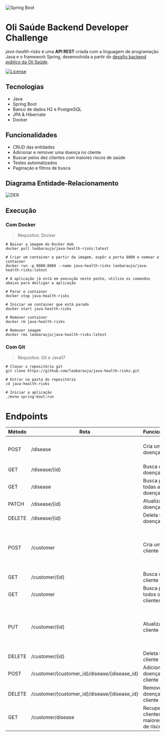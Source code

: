 ![Spring Boot](https://docs.spring.io/spring-boot/docs/current/reference/htmlsingle/img/banner-logo.svg)

# Oli Saúde Backend Developer Challenge

_java-health-risks_ é uma __API REST__ criada com a linguagem de programação Java e o framework Spring, desenvolvida a partir do [desafio backend _público_ da Oli Saúde](https://github.com/olisaude/teste-dev-backend).

[![License](https://img.shields.io/npm/l/react)](https://github.com/leobaraujo/java-health-risks/blob/main/LICENSE) 

## Tecnologias

- Java
- Spring Boot
- Banco de dados H2 e PostgreSQL
- JPA & Hibernate
- Docker

## Funcionalidades

- CRUD das entidades
- Adicionar e remover uma doença no cliente
- Buscar pelos dez clientes com maiores riscos de saúde
- Testes automatizados
- Paginação e filtros de busca

## Diagrama Entidade-Relacionamento

![DER](https://i.ibb.co/KzQGgzK/der-drawio.png)

## Execução

### Com Docker

> Requisitos: Docker

```shell
# Baixar a imagem do Docker Hub
docker pull leobaraujo/java-health-risks:latest

# Criar um container a partir da imagem, expôr a porta 8080 e nomear o container
docker run -p 8080:8080 --name java-health-risks leobaraujo/java-health-risks:latest

# A aplicação já está em execução neste ponto, utilize os comandos abaixo para desligar a aplicação

# Parar o container
docker stop java-health-risks

# Iniciar um container que está parado
docker start java-health-risks

# Remover container
docker rm java-health-risks

# Remover imagem
docker rmi leobaraujo/java-health-risks:latest
```

### Com Git

> Requisitos: Git e Java17

```shell
# Clonar o repositório git
git clone https://github.com/leobaraujo/java-health-risks.git

# Entrar na pasta do repositório
cd java-health-risks

# Iniciar a aplicação
./mvnw spring-boot:run
```

# Endpoints

| Método | Rota                                         | Funcionalidade                                        | Payload                                                          |
|--------|----------------------------------------------|-------------------------------------------------------|------------------------------------------------------------------|
| POST   | /disease                                     | Cria uma nova doença                                  | {"name": "string", "grade": number}                              |
| GET    | /disease/{id}                                | Busca uma doença por ID                               |                                                                  |
| GET    | /disease                                     | Busca por todas as doenças                            |                                                                  |
| PATCH  | /disease/{id}                                | Atualiza uma doença                                   | {"grade": number}                                                |
| DELETE | /disease/{id}                                | Deleta uma doença                                     |                                                                  |
| POST   | /customer                                    | Cria um novo cliente                                  | {"name": "string", "birthDay": "yyyy-mm-dd", "gender": "string"} |
| GET    | /customer/{id}                               | Busca um cliente por ID                               |                                                                  |
| GET    | /customer                                    | Busca por todos os clientes                           |                                                                  |
| PUT    | /customer/{id}                               | Atualiza um cliente                                   | {"name": "string", "birthDay": "yyyy-mm-dd", "gender": "string"} |
| DELETE | /customer/{id}                               | Deleta um cliente                                     |                                                                  |
| POST   | /customer/{customer_id}/disease/{disease_id} | Adiciona uma doença ao cliente                        |                                                                  |
| DELETE | /customer/{customer_id}/disease/{disease_id} | Remove uma doença do cliente                          |                                                                  |
| GET    | /customer/disease                            | Recupera dez clientes com os maiores indíces de risco |                                                                  |
